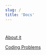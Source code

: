```yaml
---
slug: /
title: 'Docs'
---
```

# 

[About it](/docs/about-it)

[Coding Problems](/docs/coding-problem)
